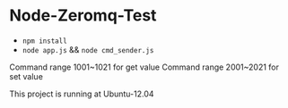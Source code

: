 Node-Zeromq-Test
==============

* `npm install`
* `node app.js` && `node cmd_sender.js`

Command range 1001~1021 for get value
Command range 2001~2021 for set value

This project is running at Ubuntu-12.04
